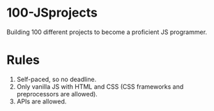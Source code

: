 # 100-JSprojects
Building 100 different projects to become a proficient JS programmer.

# Rules

1. Self-paced, so no deadline.
2. Only vanilla JS with HTML and CSS (CSS frameworks and preprocessors are allowed).
3. APIs are allowed.


